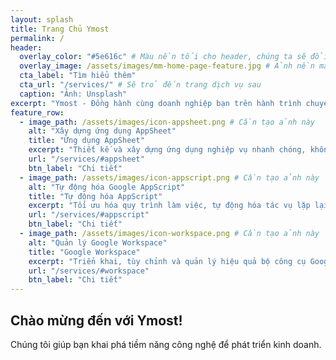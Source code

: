 ```yaml
---
layout: splash
title: Trang Chủ Ymost
permalink: /
header:
  overlay_color: "#5e616c" # Màu nền tối cho header, chúng ta sẽ đổi sau
  overlay_image: /assets/images/mm-home-page-feature.jpg # Ảnh nền mẫu, sẽ thay thế
  cta_label: "Tìm hiểu thêm"
  cta_url: "/services/" # Sẽ trỏ đến trang dịch vụ sau
  caption: "Ảnh: Unsplash"
excerpt: "Ymost - Đồng hành cùng doanh nghiệp bạn trên hành trình chuyển đổi số hiệu quả và bền vững."
feature_row:
  - image_path: /assets/images/icon-appsheet.png # Cần tạo ảnh này
    alt: "Xây dựng ứng dụng AppSheet"
    title: "Ứng dụng AppSheet"
    excerpt: "Thiết kế và xây dựng ứng dụng nghiệp vụ nhanh chóng, không cần code phức tạp với AppSheet."
    url: "/services/#appsheet"
    btn_label: "Chi tiết"
  - image_path: /assets/images/icon-appscript.png # Cần tạo ảnh này
    alt: "Tự động hóa Google AppScript"
    title: "Tự động hóa AppScript"
    excerpt: "Tối ưu hóa quy trình làm việc, tự động hóa tác vụ lặp lại với Google AppScript."
    url: "/services/#appscript"
    btn_label: "Chi tiết"
  - image_path: /assets/images/icon-workspace.png # Cần tạo ảnh này
    alt: "Quản lý Google Workspace"
    title: "Google Workspace"
    excerpt: "Triển khai, tùy chỉnh và quản lý hiệu quả bộ công cụ Google Workspace cho doanh nghiệp."
    url: "/services/#workspace"
    btn_label: "Chi tiết"
---
```


## Chào mừng đến với Ymost!

Chúng tôi giúp bạn khai phá tiềm năng công nghệ để phát triển kinh doanh.
